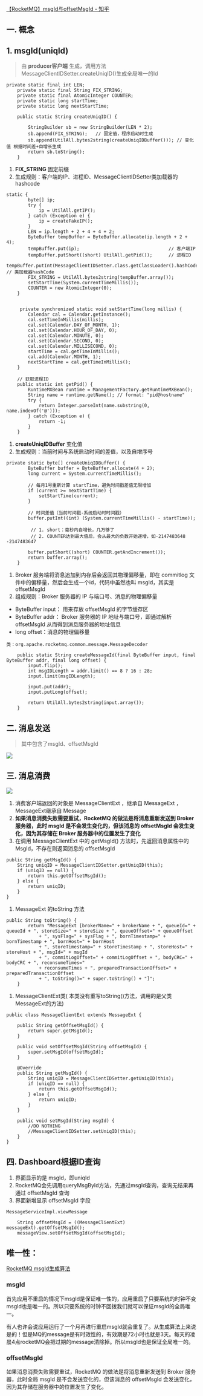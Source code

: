 [【RocketMQ】msgId与offsetMsgId - 知乎](https://zhuanlan.zhihu.com/p/410367864)
## 一. 概念

## 1\. msgId(uniqId)

> 由 **producer客户端** 生成，调用方法MessageClientIDSetter.createUniqID()生成全局唯一的Id

```
private static final int LEN;
    private static final String FIX_STRING;
    private static final AtomicInteger COUNTER;
    private static long startTime;
    private static long nextStartTime;

    public static String createUniqID() {

        StringBuilder sb = new StringBuilder(LEN * 2);
        sb.append(FIX_STRING);   // 固定值，程序启动时生成
        sb.append(UtilAll.bytes2string(createUniqIDBuffer())); // 变化值 根据时间差+自增长生成
        return sb.toString();
    }
```

1.  **FIX\_STRING** 固定前缀
2.  生成规则：客户端的IP、进程ID、MessageClientIDSetter类加载器的hashcode

```
static {
        byte[] ip;
        try {
            ip = UtilAll.getIP();
        } catch (Exception e) {
            ip = createFakeIP();
        }
        LEN = ip.length + 2 + 4 + 4 + 2;
        ByteBuffer tempBuffer = ByteBuffer.allocate(ip.length + 2 + 4);
        tempBuffer.put(ip);                                 // 客户端IP
        tempBuffer.putShort((short) UtilAll.getPid());      // 进程ID
        tempBuffer.putInt(MessageClientIDSetter.class.getClassLoader().hashCode()); // 类加载器hashCode
        FIX_STRING = UtilAll.bytes2string(tempBuffer.array());
        setStartTime(System.currentTimeMillis());
        COUNTER = new AtomicInteger(0);
    }


     private synchronized static void setStartTime(long millis) {
        Calendar cal = Calendar.getInstance();
        cal.setTimeInMillis(millis);
        cal.set(Calendar.DAY_OF_MONTH, 1);
        cal.set(Calendar.HOUR_OF_DAY, 0);
        cal.set(Calendar.MINUTE, 0);
        cal.set(Calendar.SECOND, 0);
        cal.set(Calendar.MILLISECOND, 0);
        startTime = cal.getTimeInMillis();
        cal.add(Calendar.MONTH, 1);
        nextStartTime = cal.getTimeInMillis();
    }

    // 获取进程ID
    public static int getPid() {
        RuntimeMXBean runtime = ManagementFactory.getRuntimeMXBean();
        String name = runtime.getName(); // format: "pid@hostname"
        try {
            return Integer.parseInt(name.substring(0, name.indexOf('@')));
        } catch (Exception e) {
            return -1;
        }
    }
```

1.  **createUniqIDBuffer** 变化值
2.  生成规则：当前时间与系统启动时间的差值，以及自增序号

```
private static byte[] createUniqIDBuffer() {
        ByteBuffer buffer = ByteBuffer.allocate(4 + 2);
        long current = System.currentTimeMillis();

        // 每月1号重新计算 startTime，避免时间戳差值无限增加
        if (current >= nextStartTime) {
            setStartTime(current);
        }

        // 时间差值（当前时间戳-系统启动时时间戳）
        buffer.putInt((int) (System.currentTimeMillis() - startTime));

         // 1. short：毫秒内自增长，几万够了 
         // 2. COUNTER达到最大值后，会从最大的负数开始递增，如-2147483648 -2147483647

        buffer.putShort((short) COUNTER.getAndIncrement());
        return buffer.array();
    }
```

1.  Broker 服务端将消息追加到内存后会返回其物理偏移量，即在 commitlog 文件中的偏移量，然后会生成一个id，代码中虽然也叫 msgId，其实是 offsetMsgId
2.  组成规则：Broker 服务器的 IP 与端口号、消息的物理偏移量

-   ByteBuffer input： 用来存放 offsetMsgId 的字节缓存区
-   ByteBuffer addr： Broker 服务器的 IP 地址与端口号，即通过解析 offsetMsgId 从而得到消息服务器的地址信息
-   long offset：消息的物理偏移量

```
类：org.apache.rocketmq.common.message.MessageDecoder

    public static String createMessageId(final ByteBuffer input, final ByteBuffer addr, final long offset) {
        input.flip();
        int msgIDLength = addr.limit() == 8 ? 16 : 28;
        input.limit(msgIDLength);

        input.put(addr);
        input.putLong(offset);

        return UtilAll.bytes2string(input.array());
    }
```

## 二. 消息发送

> 其中包含了msgId、offsetMsgId

![](https://pic1.zhimg.com/v2-531450ca43566ea998f88b0fef70f91c_b.png)

## 三. 消息消费

![](https://pic4.zhimg.com/v2-9cd6ff6c68606cf25bee146d898c140f_b.jpg)

1.  消费客户端返回的对象是 MessageClientExt ，继承自 MessageExt ，MessageExt继承自 Message
2.  **如果消息消费失败需要重试，RocketMQ 的做法是将消息重新发送到 Broker 服务器，此时 msgId 是不会发生变化的，但该消息的 offsetMsgId 会发生变化，因为其存储在 Broker 服务器中的位置发生了变化**
3.  在调用 MessageClientExt 中的 getMsgId() 方法时，先返回消息属性中的MsgId，不存在则返回消息的 offsetMsgId

```
public String getMsgId() {
    String uniqID = MessageClientIDSetter.getUniqID(this);
    if (uniqID == null) {
        return this.getOffsetMsgId();
    } else {
        return uniqID;
    }
}
```

1.  MessageExt 的toString 方法

```
public String toString() {
        return "MessageExt [brokerName=" + brokerName + ", queueId=" + queueId + ", storeSize=" + storeSize + ", queueOffset=" + queueOffset
            + ", sysFlag=" + sysFlag + ", bornTimestamp=" + bornTimestamp + ", bornHost=" + bornHost
            + ", storeTimestamp=" + storeTimestamp + ", storeHost=" + storeHost + ", msgId=" + msgId
            + ", commitLogOffset=" + commitLogOffset + ", bodyCRC=" + bodyCRC + ", reconsumeTimes="
            + reconsumeTimes + ", preparedTransactionOffset=" + preparedTransactionOffset
            + ", toString()=" + super.toString() + "]";
    }
```

1.  MessageClientExt类( 本类没有重写toString()方法，调用的是父类MessageExt的方法)

```
public class MessageClientExt extends MessageExt {

    public String getOffsetMsgId() {
        return super.getMsgId();
    }

    public void setOffsetMsgId(String offsetMsgId) {
        super.setMsgId(offsetMsgId);
    }

    @Override
    public String getMsgId() {
        String uniqID = MessageClientIDSetter.getUniqID(this);
        if (uniqID == null) {
            return this.getOffsetMsgId();
        } else {
            return uniqID;
        }
    }

    public void setMsgId(String msgId) {
        //DO NOTHING
        //MessageClientIDSetter.setUniqID(this);
    }
}
```

## 四. Dashboard根据ID查询

1.  界面显示的是 msgId，即uniqId
2.  RocketMQ会先调用queryMsgById方法，先通过msgId查询，查询无结果再通过 offsetMsgId 查询
3.  界面新增显示 offsetMsgId 字段

```
MessageServiceImpl.viewMessage

    String offsetMsgId = ((MessageClientExt) messageExt).getOffsetMsgId();
    messageView.setOffsetMsgId(offsetMsgId);
```

## 唯一性：
[RocketMQ msgId生成算法](https://www.shuzhiduo.com/A/KE5Q4L1PJL/)

### msgId
首先应用不重启的情况下msgId是保证唯一性的，应用重启了只要系统的时钟不变msgId也是唯一的。所以只要系统的时钟不回拨我们就可以保证msgId的全局唯一。

有人也许会说应用运行了一个月再进行重启msgId就会重复了。从生成算法上来说是的！但是MQ的message是有时效性的，有效期是72小时也就是3天。每天的凌晨4点rocketMQ会把过期的message清除掉。所以msgId也是保证全局唯一的。


### offsetMsgId
如果消息消费失败需要重试，RocketMQ 的做法是将消息重新发送到 Broker 服务器，此时全局 msgId 是不会发送变化的，但该消息的 offsetMsgId 会发送变化，因为其存储在服务器中的位置发生了变化。